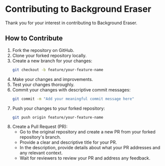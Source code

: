 # Contributing to Background Eraser

Thank you for your interest in contributing to Background Eraser.

## How to Contribute

1. Fork the repository on GitHub.
2. Clone your forked repository locally.
3. Create a new branch for your changes:
   ```sh
   git checkout -b feature/your-feature-name

4. Make your changes and improvements.
5. Test your changes thoroughly.
6. Commit your changes with descriptive commit messages:
      ```sh
   git commit -m "Add your meaningful commit message here"
7. Push your changes to your forked repository: 
      ```sh
   git push origin feature/your-feature-name
8. Create a Pull Request (PR):
    *  Go to the original repository and create a new PR from your forked repository's branch.
    *  Provide a clear and descriptive title for your PR.
    *  In the description, provide details about what your PR addresses and any relevant context.
    *  Wait for reviewers to review your PR and address any feedback.
